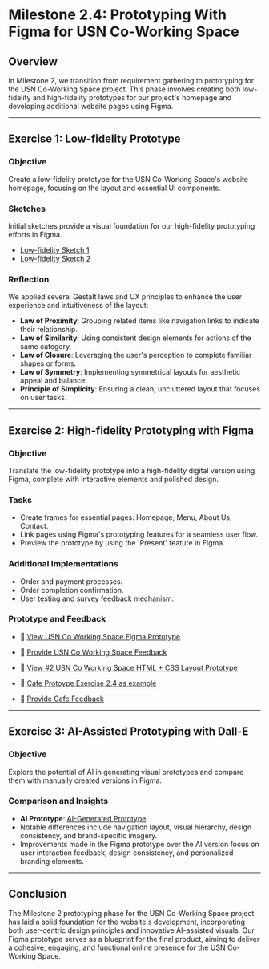# Milestone 2.4: Prototyping With Figma for USN Co-Working Space

## Overview

In Milestone 2, we transition from requirement gathering to prototyping for the USN Co-Working Space project. This phase involves creating both low-fidelity and high-fidelity prototypes for our project's homepage and developing additional website pages using Figma.

---

## Exercise 1: Low-fidelity Prototype

### Objective

Create a low-fidelity prototype for the USN Co-Working Space's website homepage, focusing on the layout and essential UI components.

### Sketches

Initial sketches provide a visual foundation for our high-fidelity prototyping efforts in Figma.

- [Low-fidelity Sketch 1](https://dubium.no/Milestone2/Low_Fidelity_1.jpg)
- [Low-fidelity Sketch 2](https://dubium.no/Milestone2/Low_Fidelity_2.jpg)

### Reflection

We applied several Gestalt laws and UX principles to enhance the user experience and intuitiveness of the layout:

- **Law of Proximity**: Grouping related items like navigation links to indicate their relationship.
- **Law of Similarity**: Using consistent design elements for actions of the same category.
- **Law of Closure**: Leveraging the user's perception to complete familiar shapes or forms.
- **Law of Symmetry**: Implementing symmetrical layouts for aesthetic appeal and balance.
- **Principle of Simplicity**: Ensuring a clean, uncluttered layout that focuses on user tasks.

---

## Exercise 2: High-fidelity Prototyping with Figma

### Objective

Translate the low-fidelity prototype into a high-fidelity digital version using Figma, complete with interactive elements and polished design.

### Tasks

- Create frames for essential pages: Homepage, Menu, About Us, Contact.
- Link pages using Figma's prototyping features for a seamless user flow.
- Preview the prototype by using the 'Present' feature in Figma.

### Additional Implementations

- Order and payment processes.
- Order completion confirmation.
- User testing and survey feedback mechanism.

### Prototype and Feedback


- 🔗 [View USN Co Working Space Figma Prototype](https://www.figma.com/file/MCyDl8eYyXbV47QmfhEE1u/USN-Co-Working-Prototype?type=design&node-id=0-1&mode=design)
- 🔗 [Provide USN Co Working Space Feedback](https://app.formbricks.com/s/clsyfwgwc189irolcxhxpb4r2)
- 🔗 [View #2 USN Co Working Space HTML + CSS Layout Prototype](https://dubium.no/utkast/)


- 🔗 [Cafe Protoype Exercise 2.4 as example](https://www.figma.com/file/W0gSJt9VQK4jPbEfDpLFdr)
- 🔗 [Provide Cafe Feedback](https://app.formbricks.com/s/clsupqm980cg2tluwt4oouf7m)

---

## Exercise 3: AI-Assisted Prototyping with Dall-E

### Objective

Explore the potential of AI in generating visual prototypes and compare them with manually created versions in Figma.

### Comparison and Insights

- **AI Prototype**: [AI-Generated Prototype](https://dubium.no/Milestone2/DALL_E_Prompt_Exercise_1.webp)
- Notable differences include navigation layout, visual hierarchy, design consistency, and brand-specific imagery.
- Improvements made in the Figma prototype over the AI version focus on user interaction feedback, design consistency, and personalized branding elements.

---

## Conclusion

The Milestone 2 prototyping phase for the USN Co-Working Space project has laid a solid foundation for the website's development, incorporating both user-centric design principles and innovative AI-assisted visuals. Our Figma prototype serves as a blueprint for the final product, aiming to deliver a cohesive, engaging, and functional online presence for the USN Co-Working Space.

